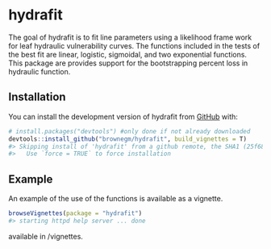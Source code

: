 
<!-- README.md is generated from README.Rmd. Please edit that file -->

# hydrafit

<!-- badges: start -->
<!-- badges: end -->

The goal of hydrafit is to fit line parameters using a likelihood frame
work for leaf hydraulic vulnerability curves. The functions included in
the tests of the best fit are linear, logistic, sigmoidal, and two
exponential functions. This package are provides support for the
bootstrapping percent loss in hydraulic function.

## Installation

You can install the development version of hydrafit from
[GitHub](https://github.com/) with:

``` r
# install.packages("devtools") #only done if not already downloaded
devtools::install_github("brownegm/hydrafit", build_vignettes = T)
#> Skipping install of 'hydrafit' from a github remote, the SHA1 (25f683ae) has not changed since last install.
#>   Use `force = TRUE` to force installation
```

## Example

An example of the use of the functions is available as a vignette.

``` r
browseVignettes(package = "hydrafit")
#> starting httpd help server ... done
```

available in /vignettes.
